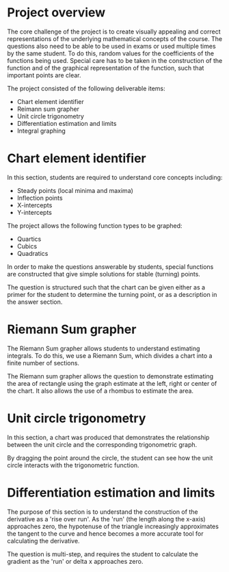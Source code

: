 # Project overview
The core challenge of the project is to create visually appealing and correct representations of the underlying mathematical concepts of the course. The questions also need to be able to be used in exams or used multiple times by the same student. To do this, random values for the coefficients of the functions being used. Special care has to be taken in the construction of the function and of the graphical representation of the function, such that important points are clear. 

The project consisted of the following deliverable items:
* Chart element identifier
* Reimann sum grapher
* Unit circle trigonometry
* Differentiation estimation and limits
* Integral graphing

# Chart element identifier
In this section, students are required to understand core concepts including:
* Steady points (local minima and maxima)
* Inflection points
* X-intercepts
* Y-intercepts

The project allows the following function types to be graphed:
* Quartics
* Cubics
* Quadratics

In order to make the questions answerable by students, special functions are constructed that give simple solutions for stable (turning) points. 

The question is structured such that the chart can be given either as a primer for the student to determine the turning point, or as a description in the answer section.

# Riemann Sum grapher
The Riemann Sum grapher allows students to understand estimating integrals. To do this, we use a Riemann Sum, which divides a chart into a finite number of sections. 

The Riemann sum grapher allows the question to demonstrate estimating the area of rectangle using the graph estimate at the left, right or center of the chart. It also allows the use of a rhombus to estimate the area. 

# Unit circle trigonometry
In this section, a chart was produced that demonstrates the relationship between the unit circle and the corresponding trigonometric graph.

By dragging the point around the circle, the student can see how the unit circle interacts with the trigonometric function. 

# Differentiation estimation and limits
The purpose of this section is to understand the construction of the derivative as a 'rise over run'. As the 'run' (the length along the x-axis) approaches zero, the hypotenuse of the triangle increasingly approximates the tangent to the curve and hence becomes a more accurate tool for calculating the derivative.

The question is multi-step, and requires the student to calculate the gradient as the 'run' or delta x approaches zero. 
